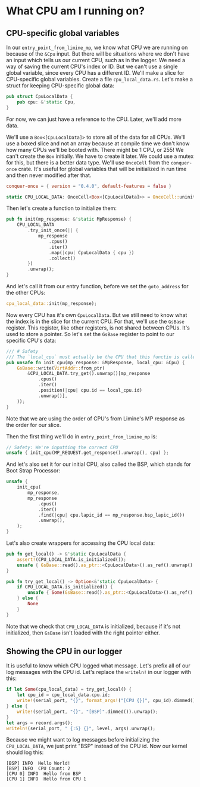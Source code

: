 # What CPU am I running on?
## CPU-specific global variables
In our `entry_point_from_limine_mp`, we know what CPU we are running on because of the `&Cpu` input. But there will be situations where we don't have an input which tells us our current CPU, such as in the logger. We need a way of saving the current CPU's index or ID. But we can't use a single global variable, since every CPU has a different ID. We'll make a slice for CPU-specific global variables. Create a file `cpu_local_data.rs`. Let's make a struct for keeping CPU-specific global data:
```rs
pub struct CpuLocalData {
    pub cpu: &'static Cpu,
}
```
For now, we can just have a reference to the CPU. Later, we'll add more data.

We'll use a `Box<[CpuLocalData]>` to store all of the data for all CPUs. We'll use a boxed slice and not an array because at compile time we don't know how many CPUs we'll be booted with. There might be 1 CPU, or 255! We can't create the `Box` initially. We have to create it later. We could use a mutex for this, but there is a better data type. We'll use `OnceCell` from the `conquer-once` crate. It's useful for global variables that will be initialized in run time and then never modified after that.
```toml
conquer-once = { version = "0.4.0", default-features = false }
```
```rs
static CPU_LOCAL_DATA: OnceCell<Box<[CpuLocalData]>> = OnceCell::uninit();
```
Then let's create a function to initialize them:
```rs
pub fn init(mp_response: &'static MpResponse) {
    CPU_LOCAL_DATA
        .try_init_once(|| {
            mp_response
                .cpus()
                .iter()
                .map(|cpu| CpuLocalData { cpu })
                .collect()
        })
        .unwrap();
}
```
And let's call it from our entry function, before we set the `goto_address` for the other CPUs:
```rs
cpu_local_data::init(mp_response);
```
Now every CPU has it's own `CpuLocalData`. But we still need to know what the index is in the slice for the current CPU. For that, we'll use the `GsBase` register. This register, like other registers, is not shared between CPUs. It's used to store a pointer. So let's set the `GsBase` register to point to our specific CPU's data:
```rs
/// # Safety
/// The `local_cpu` must actually be the CPU that this functin is called on
pub unsafe fn init_cpu(mp_response: &MpResponse, local_cpu: &Cpu) {
    GsBase::write(VirtAddr::from_ptr(
        &CPU_LOCAL_DATA.try_get().unwrap()[mp_response
            .cpus()
            .iter()
            .position(|cpu| cpu.id == local_cpu.id)
            .unwrap()],
    ));
}
```
Note that we are using the order of CPU's from Limine's MP response as the order for our slice.

Then the first thing we'll do in `entry_point_from_limine_mp` is:
```rs
// Safety: We're inputting the correct CPU
unsafe { init_cpu(MP_REQUEST.get_response().unwrap(), cpu) };
```
And let's also set it for our initial CPU, also called the BSP, which stands for Boot Strap Processor:
```rs
unsafe {
    init_cpu(
        mp_response,
        mp_response
            .cpus()
            .iter()
            .find(|cpu| cpu.lapic_id == mp_response.bsp_lapic_id())
            .unwrap(),
    );
}
```
Let's also create wrappers for accessing the CPU local data:
```rs
pub fn get_local() -> &'static CpuLocalData {
    assert!(CPU_LOCAL_DATA.is_initialized());
    unsafe { GsBase::read().as_ptr::<CpuLocalData>().as_ref().unwrap() }
}

pub fn try_get_local() -> Option<&'static CpuLocalData> {
    if CPU_LOCAL_DATA.is_initialized() {
        unsafe { Some(GsBase::read().as_ptr::<CpuLocalData>().as_ref().unwrap()) }
    } else {
        None
    }
}
```
Note that we check that `CPU_LOCAL_DATA` is initialized, because if it's not initialized, then `GsBase` isn't loaded with the right pointer either.

## Showing the CPU in our logger
It is useful to know which CPU logged what message. Let's prefix all of our log messages with the CPU id. Let's replace the `writeln!` in our logger with this:
```rs
if let Some(cpu_local_data) = try_get_local() {
    let cpu_id = cpu_local_data.cpu.id;
    write!(serial_port, "{}", format_args!("[CPU {}]", cpu_id).dimmed()).unwrap();
} else {
    write!(serial_port, "{}", "[BSP]".dimmed()).unwrap();
}
let args = record.args();
writeln!(serial_port, " {:5} {}", level, args).unwrap();
```
Because we might want to log messages before initializing the `CPU_LOCAL_DATA`, we just print "BSP" instead of the CPU id. Now our kernel should log this:
```
[BSP] INFO  Hello World!
[BSP] INFO  CPU Count: 2
[CPU 0] INFO  Hello from BSP
[CPU 1] INFO  Hello from CPU 1
```
